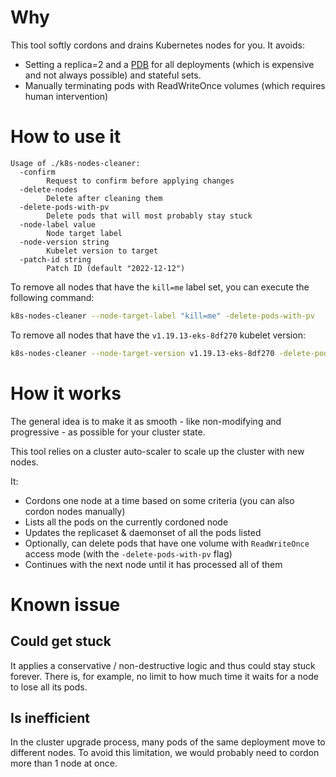 # Why

This tool softly cordons and drains Kubernetes nodes for you. It avoids:
- Setting a replica=2 and a [PDB](https://kubernetes.io/docs/concepts/workloads/pods/disruptions/) for all deployments 
  (which is expensive and not always possible) and stateful sets.
- Manually terminating pods with ReadWriteOnce volumes (which requires human intervention)

# How to use it

```
Usage of ./k8s-nodes-cleaner:
  -confirm
        Request to confirm before applying changes
  -delete-nodes
        Delete after cleaning them
  -delete-pods-with-pv
        Delete pods that will most probably stay stuck
  -node-label value
        Node target label
  -node-version string
        Kubelet version to target
  -patch-id string
        Patch ID (default "2022-12-12")
```

To remove all nodes that have the `kill=me` label set, you can execute the following command:
```bash
k8s-nodes-cleaner --node-target-label "kill=me" -delete-pods-with-pv
```

To remove all nodes that have the `v1.19.13-eks-8df270` kubelet version:
```bash
k8s-nodes-cleaner --node-target-version v1.19.13-eks-8df270 -delete-pods-with-pv
```

# How it works

The general idea is to make it as smooth - like non-modifying and progressive - as possible for your cluster state.

This tool relies on a cluster auto-scaler to scale up the cluster with new nodes.

It:
- Cordons one node at a time based on some criteria (you can also cordon nodes manually)
- Lists all the pods on the currently cordoned node
- Updates the replicaset & daemonset of all the pods listed
- Optionally, can delete pods that have one volume with `ReadWriteOnce` access mode (with the `-delete-pods-with-pv` flag)
- Continues with the next node until it has processed all of them

# Known issue
## Could get stuck
It applies a conservative / non-destructive logic and thus could stay stuck forever. There is, for example,
no limit to how much time it waits for a node to lose all its pods.

## Is inefficient
In the cluster upgrade process, many pods of the same deployment move to different nodes. To avoid this limitation,
we would probably need to cordon more than 1 node at once.
